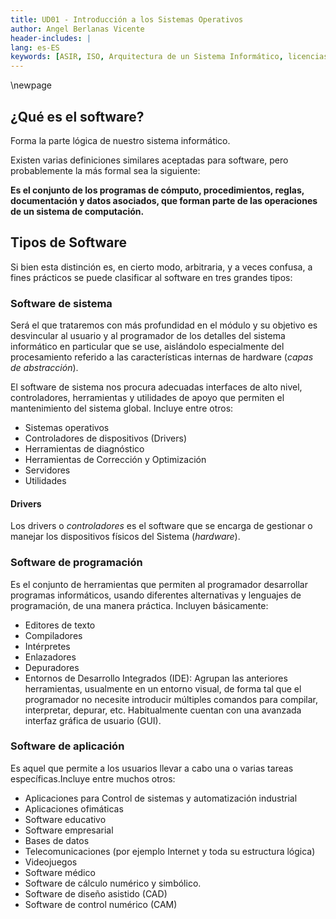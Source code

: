 ```yaml
---
title: UD01 - Introducción a los Sistemas Operativos
author: Angel Berlanas Vicente
header-includes: |
lang: es-ES
keywords: [ASIR, ISO, Arquitectura de un Sistema Informático, licencias]
---
```



\newpage

## ¿Qué es el software?

Forma la parte lógica de nuestro sistema informático.

Existen varias definiciones similares aceptadas para software, pero probablemente la más formal sea la siguiente:

**Es el conjunto de los programas de cómputo, procedimientos, reglas, documentación y datos asociados, que forman parte de las operaciones de un sistema de computación.**

## Tipos de Software

Si bien esta distinción es, en cierto modo, arbitraria, y a veces confusa, a fines prácticos se puede clasificar al software en tres grandes tipos:

### Software de sistema

Será el que trataremos con más profundidad en el módulo y su objetivo es desvincular al usuario y al programador de los detalles del sistema informático en particular que se use, aislándolo especialmente del procesamiento referido a las características internas de hardware (_capas de abstracción_). 

El software de sistema nos procura adecuadas interfaces de alto nivel, controladores, herramientas y utilidades de apoyo que permiten el mantenimiento del sistema global. Incluye entre otros:

* Sistemas operativos
* Controladores de dispositivos (Drivers)
* Herramientas de diagnóstico
* Herramientas de Corrección y Optimización
* Servidores
* Utilidades

#### Drivers

Los drivers o _controladores_ es el software que se encarga de gestionar o manejar los dispositivos físicos del Sistema (_hardware_).

### Software de programación

Es el conjunto de herramientas que permiten al programador desarrollar programas informáticos, usando diferentes alternativas y lenguajes de programación, de una manera práctica. Incluyen básicamente:

* Editores de texto
* Compiladores
* Intérpretes
* Enlazadores
* Depuradores
* Entornos de Desarrollo Integrados (IDE): Agrupan las anteriores herramientas, usualmente en un entorno visual, de forma tal que el programador no necesite introducir múltiples comandos para compilar, interpretar, depurar, etc. Habitualmente cuentan con una avanzada interfaz gráfica de usuario (GUI).

### Software de aplicación

Es aquel que permite a los usuarios llevar a cabo una o varias tareas específicas.Incluye entre muchos otros:

* Aplicaciones para Control de sistemas y automatización industrial
* Aplicaciones ofimáticas
* Software educativo
* Software empresarial
* Bases de datos
* Telecomunicaciones (por ejemplo Internet y toda su estructura lógica)
* Videojuegos
* Software médico
* Software de cálculo numérico y simbólico.
* Software de diseño asistido (CAD)
* Software de control numérico (CAM)
  
